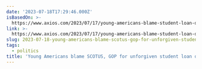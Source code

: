 ```yaml
---
date: '2023-07-18T17:29:46.000Z'
isBasedOn: >-
  https://www.axios.com/2023/07/17/young-americans-blame-student-loan-debt-scotus
link: >-
  https://www.axios.com/2023/07/17/young-americans-blame-student-loan-debt-scotus
slug: 2023-07-18-young-americans-blame-scotus-gop-for-unforgiven-student-loan-debt
tags:
  - politics
title: 'Young Americans blame SCOTUS, GOP for unforgiven student loan debt'
---
```



